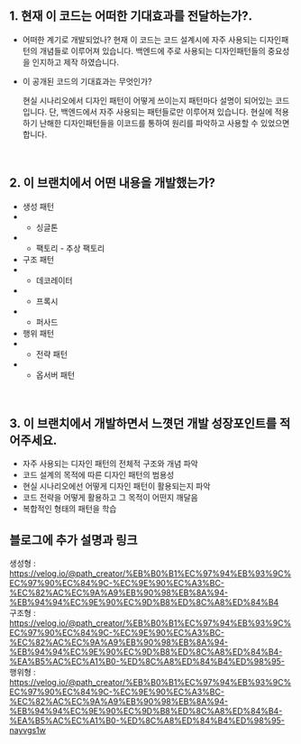 ## 1. 현재 이 코드는 어떠한 기대효과를 전달하는가?.

- 어떠한 계기로 개발되었나?
  현재 이 코드는 코드 설계시에 자주 사용되는 디자인패턴의 개념들로 이루어져 있습니다. 백엔드에 주로 사용되는 디자인패턴들의 중요성을 인지하고 제작 하였습니다.

- 이 공개된 코드의 기대효과는 무엇인가?

  현실 시나리오에서 디자인 패턴이 어떻게 쓰이는지 패턴마다 설명이 되어있는 코드 입니다. 단, 백엔드에서 자주 사용되는 패턴들로만 이루어져 있습니다. 현실에 적용하기 난해한 디자인패턴들을 이코드를 통하여 원리를 파악하고 사용할 수 있었으면 합니다.

<br />

## 2. 이 브랜치에서 어떤 내용을 개발했는가?
- 생성 패턴
- - 싱글톤
- - 팩토리 - 추상 팩토리
- 구조 패턴
- - 데코레이터
- - 프록시
- - 퍼사드 
- 행위 패턴
- - 전략 패턴
- - 옵서버 패턴 

<br />

## 3. 이 브랜치에서 개발하면서 느꼇던 개발 성장포인트를 적어주세요.

- 자주 사용되는 디자인 패턴의 전체적 구조와 개념 파악
- 코드 설계의 목적에 따른 디자인 패턴의 범용성
- 현실 시나리오에선 어떻게 디자인 패턴이 활용되는지 파악
- 코드 전략을 어떻게 활용하고 그 목적이 어떤지 깨달음
- 복합적인 형태의 패턴을 학습
  <br />

## 블로그에 추가 설명과 링크
생성형 : https://velog.io/@path_creator/%EB%B0%B1%EC%97%94%EB%93%9C%EC%97%90%EC%84%9C-%EC%9E%90%EC%A3%BC-%EC%82%AC%EC%9A%A9%EB%90%98%EB%8A%94-%EB%94%94%EC%9E%90%EC%9D%B8%ED%8C%A8%ED%84%B4
<br/>
구조형 : https://velog.io/@path_creator/%EB%B0%B1%EC%97%94%EB%93%9C%EC%97%90%EC%84%9C-%EC%9E%90%EC%A3%BC-%EC%82%AC%EC%9A%A9%EB%90%98%EB%8A%94-%EB%94%94%EC%9E%90%EC%9D%B8%ED%8C%A8%ED%84%B4-%EA%B5%AC%EC%A1%B0-%ED%8C%A8%ED%84%B4%ED%98%95-
<br/>
행위형 : https://velog.io/@path_creator/%EB%B0%B1%EC%97%94%EB%93%9C%EC%97%90%EC%84%9C-%EC%9E%90%EC%A3%BC-%EC%82%AC%EC%9A%A9%EB%90%98%EB%8A%94-%EB%94%94%EC%9E%90%EC%9D%B8%ED%8C%A8%ED%84%B4-%EA%B5%AC%EC%A1%B0-%ED%8C%A8%ED%84%B4%ED%98%95-nayvgs1w
<br/>
